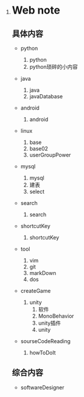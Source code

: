 1. # Web note

    

    ## 具体内容

    -   python

        1. python
        1. python琐碎的小内容
    -   java

        1. java
        1. javaDatabase
    -   android
        1.  android
    -   linux

        1. base
        1. base02
        1. userGroupPower
    -   mysql
        1. mysql
        1. 建表
        1. select
    -   search
        1. search
    -   shortcutKey
        1. shortcutKey
    -   tool
        1. vim
        1. git
        1. markDown
        1. dos
    -   createGame
        1. unity
            1. 软件
            1. MonoBehavior
            1. unity插件
            1. unity
    -   sourseCodeReading
        1.  howToDoIt

    

    ## 综合内容

    -   softwareDesigner
